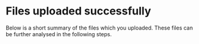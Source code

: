 # Files uploaded successfully

Below is a short summary of the files which you uploaded. These files can be further analysed 
in the following steps.
